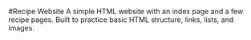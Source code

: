 #Recipe Website
A simple HTML website with an index page and a few recipe pages. Built to practice basic HTML structure, links, lists, and images.